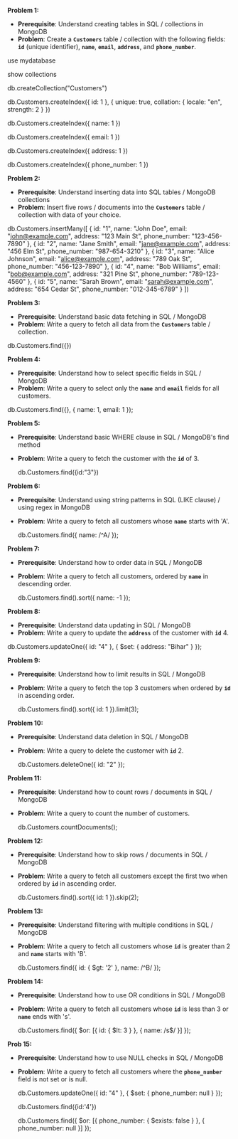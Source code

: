 **Problem 1:**

- **Prerequisite**: Understand creating tables in SQL / collections in MongoDB
- **Problem**: Create a **`Customers`** table / collection with the following fields: **`id`** (unique identifier), **`name`**, **`email`**, **`address`**, and **`phone_number`**.

use mydatabase

show collections

db.createCollection("Customers")

db.Customers.createIndex({ id: 1 }, { unique: true, collation: { locale: "en", strength: 2 } })

db.Customers.createIndex({ name: 1 })

db.Customers.createIndex({ email: 1 })

db.Customers.createIndex({ address: 1 })

db.Customers.createIndex({ phone_number: 1 })


**Problem 2:**

- **Prerequisite**: Understand inserting data into SQL tables / MongoDB collections
- **Problem**: Insert five rows / documents into the **`Customers`** table / collection with data of your choice.

db.Customers.insertMany([
  {
    id: "1",
    name: "John Doe",
    email: "john@example.com",
    address: "123 Main St",
    phone_number: "123-456-7890"
  },
  {
    id: "2",
    name: "Jane Smith",
    email: "jane@example.com",
    address: "456 Elm St",
    phone_number: "987-654-3210"
  },
  {
    id: "3",
    name: "Alice Johnson",
    email: "alice@example.com",
    address: "789 Oak St",
    phone_number: "456-123-7890"
  },
  {
    id: "4",
    name: "Bob Williams",
    email: "bob@example.com",
    address: "321 Pine St",
    phone_number: "789-123-4560"
  },
  {
    id: "5",
    name: "Sarah Brown",
    email: "sarah@example.com",
    address: "654 Cedar St",
    phone_number: "012-345-6789"
  }
])


**Problem 3:**

- **Prerequisite**: Understand basic data fetching in SQL / MongoDB
- **Problem**: Write a query to fetch all data from the **`Customers`** table / collection.

 
 db.Customers.find({})

**Problem 4:**

- **Prerequisite**: Understand how to select specific fields in SQL / MongoDB
- **Problem**: Write a query to select only the **`name`** and **`email`** fields for all customers.


db.Customers.find({}, { name: 1, email: 1 });


**Problem 5:**

- **Prerequisite**: Understand basic WHERE clause in SQL / MongoDB's find method
- **Problem**: Write a query to fetch the customer with the **`id`** of 3.

   db.Customers.find({id:"3"})
  
**Problem 6:**

- **Prerequisite**: Understand using string patterns in SQL (LIKE clause) / using regex in MongoDB
- **Problem**: Write a query to fetch all customers whose **`name`** starts with 'A'.

  db.Customers.find({ name: /^A/ });

**Problem 7:**

- **Prerequisite**: Understand how to order data in SQL / MongoDB
- **Problem**: Write a query to fetch all customers, ordered by **`name`** in descending order.

  db.Customers.find().sort({ name: -1 });
  
**Problem 8:**

- **Prerequisite**: Understand data updating in SQL / MongoDB
- **Problem**: Write a query to update the **`address`** of the customer with **`id`** 4.

db.Customers.updateOne({ id: "4" }, { $set: { address: "Bihar" } });

**Problem 9:**

- **Prerequisite**: Understand how to limit results in SQL / MongoDB
- **Problem**: Write a query to fetch the top 3 customers when ordered by **`id`** in ascending order.

  db.Customers.find().sort({ id: 1 }).limit(3);

**Problem 10:**

- **Prerequisite**: Understand data deletion in SQL / MongoDB
- **Problem**: Write a query to delete the customer with **`id`** 2.

   db.Customers.deleteOne({ id: "2" });


**Problem 11:**

- **Prerequisite**: Understand how to count rows / documents in SQL / MongoDB
- **Problem**: Write a query to count the number of customers.

  db.Customers.countDocuments();

**Problem 12:**

- **Prerequisite**: Understand how to skip rows / documents in SQL / MongoDB
- **Problem**: Write a query to fetch all customers except the first two when ordered by **`id`** in ascending order.

  db.Customers.find().sort({ id: 1 }).skip(2);

**Problem 13:**

- **Prerequisite**: Understand filtering with multiple conditions in SQL / MongoDB
- **Problem**: Write a query to fetch all customers whose **`id`** is greater than 2 and **`name`** starts with 'B'.

   db.Customers.find({ id: { $gt: '2' }, name: /^B/ });

**Problem 14:**

- **Prerequisite**: Understand how to use OR conditions in SQL / MongoDB
- **Problem**: Write a query to fetch all customers whose **`id`** is less than 3 or **`name`** ends with 's'.

  db.Customers.find({ $or: [{ id: { $lt: 3 } }, { name: /s$/ }] });

**Prob 15:**

- **Prerequisite**: Understand how to use NULL checks in SQL / MongoDB
- **Problem**: Write a query to fetch all customers where the **`phone_number`** field is not set or is null.

  db.Customers.updateOne({ id: "4" }, { $set: { phone_number: null } });

   db.Customers.find({id:'4'})

   db.Customers.find({ $or: [{ phone_number: { $exists: false } }, { phone_number: null }] });
